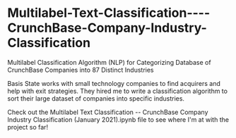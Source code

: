 # Multilabel-Text-Classification----CrunchBase-Company-Industry-Classification
Multilabel Classification Algorithm (NLP) for Categorizing Database of CrunchBase Companies into 87 Distinct Industries

Basis State works with small technology companies to find acquirers and help with exit strategies. They hired me to write a classification algorithm to sort their large dataset of companies into specific industries. 

Check out the Multilabel Text Classification -- CrunchBase Company Industry Classification (January 2021).ipynb file to see where I'm at with the project so far!
